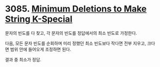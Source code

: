 # 3085. [Minimum Deletions to Make String K-Special](./3085.cpp)

문자의 빈도를 다 찾고, 각 문자의 빈도를 정답에서의 최소 빈도로 가정한다.

다음, 모든 문자 빈도를 순회하며 미리 정했던 최소 빈도보다 작다면 전부 지우고, 크다면 범위 안에 들어오게 조정하면 된다.

결과 중 최소가 정답.

